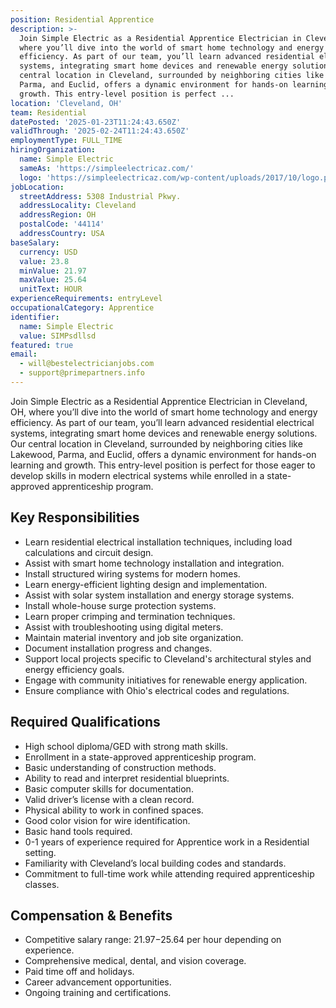```yaml
---
position: Residential Apprentice
description: >-
  Join Simple Electric as a Residential Apprentice Electrician in Cleveland, OH,
  where you’ll dive into the world of smart home technology and energy
  efficiency. As part of our team, you’ll learn advanced residential electrical
  systems, integrating smart home devices and renewable energy solutions. Our
  central location in Cleveland, surrounded by neighboring cities like Lakewood,
  Parma, and Euclid, offers a dynamic environment for hands-on learning and
  growth. This entry-level position is perfect ...
location: 'Cleveland, OH'
team: Residential
datePosted: '2025-01-23T11:24:43.650Z'
validThrough: '2025-02-24T11:24:43.650Z'
employmentType: FULL_TIME
hiringOrganization:
  name: Simple Electric
  sameAs: 'https://simpleelectricaz.com/'
  logo: 'https://simpleelectricaz.com/wp-content/uploads/2017/10/logo.png'
jobLocation:
  streetAddress: 5308 Industrial Pkwy.
  addressLocality: Cleveland
  addressRegion: OH
  postalCode: '44114'
  addressCountry: USA
baseSalary:
  currency: USD
  value: 23.8
  minValue: 21.97
  maxValue: 25.64
  unitText: HOUR
experienceRequirements: entryLevel
occupationalCategory: Apprentice
identifier:
  name: Simple Electric
  value: SIMPsdllsd
featured: true
email:
  - will@bestelectricianjobs.com
  - support@primepartners.info
---
```




Join Simple Electric as a Residential Apprentice Electrician in Cleveland, OH, where you’ll dive into the world of smart home technology and energy efficiency. As part of our team, you’ll learn advanced residential electrical systems, integrating smart home devices and renewable energy solutions. Our central location in Cleveland, surrounded by neighboring cities like Lakewood, Parma, and Euclid, offers a dynamic environment for hands-on learning and growth. This entry-level position is perfect for those eager to develop skills in modern electrical systems while enrolled in a state-approved apprenticeship program.

## Key Responsibilities
- Learn residential electrical installation techniques, including load calculations and circuit design.
- Assist with smart home technology installation and integration.
- Install structured wiring systems for modern homes.
- Learn energy-efficient lighting design and implementation.
- Assist with solar system installation and energy storage systems.
- Install whole-house surge protection systems.
- Learn proper crimping and termination techniques.
- Assist with troubleshooting using digital meters.
- Maintain material inventory and job site organization.
- Document installation progress and changes.
- Support local projects specific to Cleveland's architectural styles and energy efficiency goals.
- Engage with community initiatives for renewable energy application.
- Ensure compliance with Ohio's electrical codes and regulations.

## Required Qualifications
- High school diploma/GED with strong math skills.
- Enrollment in a state-approved apprenticeship program.
- Basic understanding of construction methods.
- Ability to read and interpret residential blueprints.
- Basic computer skills for documentation.
- Valid driver’s license with a clean record.
- Physical ability to work in confined spaces.
- Good color vision for wire identification.
- Basic hand tools required.
- 0-1 years of experience required for Apprentice work in a Residential setting.
- Familiarity with Cleveland’s local building codes and standards.
- Commitment to full-time work while attending required apprenticeship classes.

## Compensation & Benefits
- Competitive salary range: $21.97-$25.64 per hour depending on experience.
- Comprehensive medical, dental, and vision coverage.
- Paid time off and holidays.
- Career advancement opportunities.
- Ongoing training and certifications.
